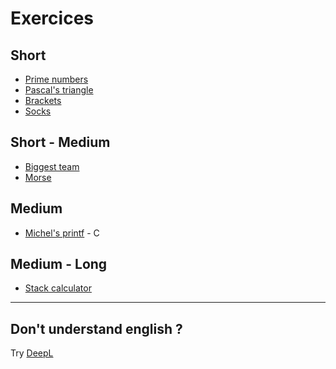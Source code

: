 # Exercices

## Short
- [Prime numbers](./exs/prime_numbers.md)
- [Pascal's triangle](./exs/pascal_triangle.md)
- [Brackets](./exs/brackets.md)
- [Socks](./exs/socks.md)

## Short - Medium
- [Biggest team](./exs/biggest_team.md)
- [Morse](./exs/morse.md)

## Medium
- [Michel's printf](./exs/michel_printf.md) - C

## Medium - Long
- [Stack calculator](./exs/stack_calculator.md)

---

## Don't understand english ?
Try [DeepL](https://www.deepl.com/translator)
